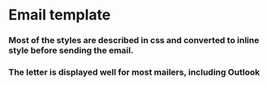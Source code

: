# Email template 

### Most of the styles are described in css and converted to inline style before sending the email. 
### The letter is displayed well for most mailers, including Outlook
